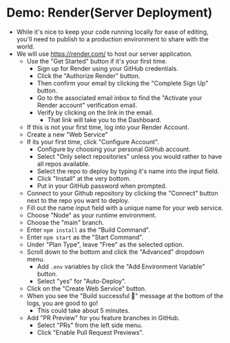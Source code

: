 # Demo: Render(Server Deployment)

- While it's nice to keep your code running locally for ease of editing, you'll need to publish to a production environment to share with the world.
- We will use <https://render.com/> to host our server application.
  - Use the "Get Started" button if it's your first time.
    - Sign up for Render using your GitHub credentials.
    - Click the "Authorize Render" button.
    - Then confirm your email by clicking the "Complete Sign Up" button.
    - Go to the associated email inbox to find the "Activate your Render account" verification email.
    - Verify by clicking on the link in the email.
      - That link will take you to the Dashboard.
  - If this is not your first time, log into your Render Account.
  - Create a new "Web Service"
  - If its your first time, click "Configure Account".
    - Configure by choosing your personal GitHub account.
    - Select "Only select repositories" unless you would rather to have all repos available.
    - Select the repo to deploy by typing it's name into the input field.
    - Click "Install" at the very bottom.
    - Put in your GitHub password when prompted.
  - Connect to your Github repository by clicking the "Connect" button next to the repo you want to deploy.
  - Fill out the name input field with a unique name for your web service.
  - Choose "Node" as your runtime environment.
  - Choose the "main" branch.
  - Enter `npm install` as the "Build Command".
  - Enter `npm start` as the "Start Command".
  - Under "Plan Type", leave "Free" as the selected option.
  - Scroll down to the bottom and click the "Advanced" dropdown menu.
    - Add `.env` variables by click the "Add Environment Variable" button.
    - Select "yes" for "Auto-Deploy".
  - Click on the "Create Web Service" button.
  - When you see the "Build successful 🎉" message at the bottom of the logs, you are good to go!
    - This could take about 5 minutes.
  - Add "PR Preview" for you feature branches in GitHub.
    - Select "PRs" from the left side menu.
    - Click "Enable Pull Request Previews".
